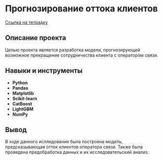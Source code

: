 
# Прогнозирование оттока клиентов

[Ссылка на тетрадку]()

## Описание проекта

Целью проекта является разработка модели, прогнозирующей возможное прекращение сотрудничества клиента с оператором связи.



## Навыки и инструменты


- **Python**
- **Pandas**
- **Matplotlib**
- **Scikit-learn**
- **CatBoost**
- **LightGBM**
- **NumPy**

## Вывод

В ходе данного ислледования была построена модель, предсказывающая отток клиентов оператора связи. Также была проведена предобработка данных и их исследовательский анализ.
